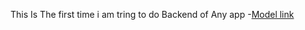 This Is The first time i am tring to do Backend of Any app 
-[Model link](https://app.eraser.io/workspace/YtPqZ1VogxGy1jzIDkzj)